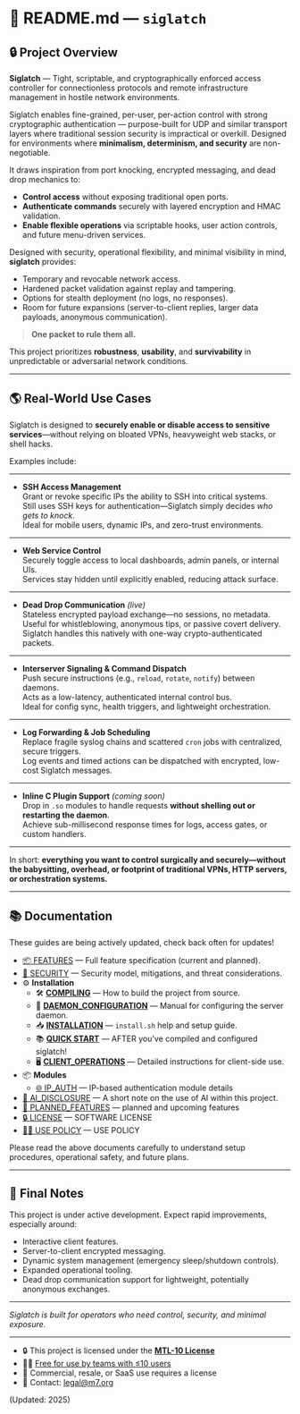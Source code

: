 # 📖 README.md — `siglatch`

## 🔒 Project Overview

**Siglatch** — Tight, scriptable, and cryptographically enforced access controller for connectionless protocols and remote infrastructure management in hostile network environments.

Siglatch enables fine-grained, per-user, per-action control with strong cryptographic authentication — purpose-built for UDP and similar transport layers where traditional session security is impractical or overkill. Designed for environments where **minimalism, determinism, and security** are non-negotiable.

It draws inspiration from port knocking, encrypted messaging, and dead drop mechanics to:

* **Control access** without exposing traditional open ports.
* **Authenticate commands** securely with layered encryption and HMAC validation.
* **Enable flexible operations** via scriptable hooks, user action controls, and future menu-driven services.

Designed with security, operational flexibility, and minimal visibility in mind, **siglatch** provides:

* Temporary and revocable network access.
* Hardened packet validation against replay and tampering.
* Options for stealth deployment (no logs, no responses).
* Room for future expansions (server-to-client replies, larger data payloads, anonymous communication).

> **One packet to rule them all.**

This project prioritizes **robustness**, **usability**, and **survivability** in unpredictable or adversarial network conditions.

---

## 🌎 Real-World Use Cases

Siglatch is designed to **securely enable or disable access to sensitive services**—without relying on bloated VPNs, heavyweight web stacks, or shell hacks.

Examples include:

---

* **SSH Access Management**  
  Grant or revoke specific IPs the ability to SSH into critical systems.  
  Still uses SSH keys for authentication—Siglatch simply decides *who gets to knock*.  
  Ideal for mobile users, dynamic IPs, and zero-trust environments.

---

* **Web Service Control**  
  Securely toggle access to local dashboards, admin panels, or internal UIs.  
  Services stay hidden until explicitly enabled, reducing attack surface.

---

* **Dead Drop Communication** *(live)*  
  Stateless encrypted payload exchange—no sessions, no metadata.  
  Useful for whistleblowing, anonymous tips, or passive covert delivery.  
  Siglatch handles this natively with one-way crypto-authenticated packets.

---

* **Interserver Signaling & Command Dispatch**  
  Push secure instructions (e.g., `reload`, `rotate`, `notify`) between daemons.  
  Acts as a low-latency, authenticated internal control bus.  
  Ideal for config sync, health triggers, and lightweight orchestration.

---

* **Log Forwarding & Job Scheduling**  
  Replace fragile syslog chains and scattered `cron` jobs with centralized, secure triggers.  
  Log events and timed actions can be dispatched with encrypted, low-cost Siglatch messages.

---

* **Inline C Plugin Support** *(coming soon)*  
  Drop in `.so` modules to handle requests **without shelling out or restarting the daemon**.  
  Achieve sub-millisecond response times for logs, access gates, or custom handlers.

---

In short: **everything you want to control surgically and securely—without the babysitting, overhead, or footprint of traditional VPNs, HTTP servers, or orchestration systems.**

---

## 📚 Documentation
These guides are being actively updated, check back often for updates!
* [📦 FEATURES](docs/FEATURE_SPEC.md) — Full feature specification (current and planned).
* [🔐 SECURITY](docs/SECURITY.md) — Security model, mitigations, and threat considerations.
* ⚙️ **Installation**
  * 🛠️ [**COMPILING**](docs/OPERATIONS_COMPILE.md) — How to build the project from source.
  * 🧾 [**DAEMON_CONFIGURATION**](docs/OPERATIONS_CONFIG.md) — Manual for configuring the server daemon.
  * 📥 [**INSTALLATION**](docs/OPERATIONS_INSTALL.md) — `install.sh` help and setup guide.
  * 📚 [**QUICK START**](docs/OPERATIONS.md) — AFTER you've compiled and configured siglatch!
  * 🖥️ [**CLIENT_OPERATIONS**](docs/OPERATIONS_CLIENT.md) — Detailed instructions for client-side use.
* 📦 **Modules**
  * [🌐 IP_AUTH](docs/modules/IP_AUTH.md) — IP-based authentication module details
* [🧠 AI\_DISCLOSURE](docs/AI_DISCLOSURE.md) — A short note on the use of AI within this project.
* [🚧 PLANNED\_FEATURES](docs/PLANNED.md) — planned and upcoming features
* [🔒 LICENSE](LICENSE.md) — SOFTWARE LICENSE
* [🧑‍💻 USE POLICY](USE_POLICY.md) — USE POLICY

Please read the above documents carefully to understand setup procedures, operational safety, and future plans.

---

## 🧠 Final Notes

This project is under active development.
Expect rapid improvements, especially around:

* Interactive client features.
* Server-to-client encrypted messaging.
* Dynamic system management (emergency sleep/shutdown controls).
* Expanded operational tooling.
* Dead drop communication support for lightweight, potentially anonymous exchanges.

---

*Siglatch is built for operators who need control, security, and minimal exposure.*

---
* 🔒 This project is licensed under the [**MTL-10 License**](LICENSE.md)
* 🧑‍💻 [Free for use by teams with ≤10 users](USE_POLICY.md)
* 💼 Commercial, resale, or SaaS use requires a license  
* 📩 Contact: legal@m7.org

(Updated: 2025)
